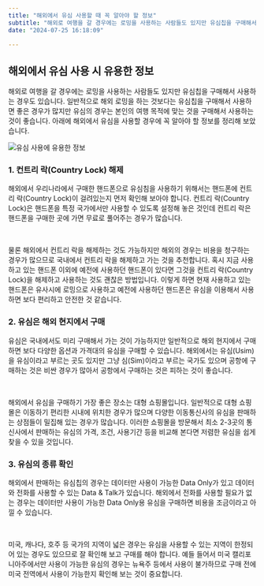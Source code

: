 ```yaml
---
title: "해외에서 유심 사용할 때 꼭 알아야 할 정보"
subtitle: "해외로 여행을 갈 경우에는 로밍을 사용하는 사람들도 있지만 유심칩을 구매해서 사용하는 경우도 있습니다. 일반적으로 해외 로밍을 하는 것보다는 유심칩을 구매해서 사용하면 좋은 경우가 많지만 유심의 경우는 본인의 여행 목적에 맞는 것을 구매해서 사용하는 것이 좋습니다. 해외에서 유심을 사용할 경우에 꼭 알아야 할 정보를 정리한 글입니다."
date: "2024-07-25 16:18:09"

---
```




<h2><b>해외에서 유심 사용 시 유용한 정보</b></h2>
<p>해외로 여행을 갈 경우에는 로밍을 사용하는 사람들도 있지만 유심칩을 구매해서 사용하는 경우도 있습니다. 일반적으로 해외 로밍을 하는 것보다는 유심칩을 구매해서 사용하면 좋은 경우가 많지만 유심의 경우는 본인의 여행 목적에 맞는 것을 구매해서 사용하는 것이 좋습니다. 아래에 해외에서 유심을 사용할 경우에 꼭 알아야 할 정보를 정리해 보았습니다.</p>


![유심 사용에 유용한 정보](/Information-You-Must-Know-When-Using-a-SIM-Card-Abroad.webp)



<h3><b>1. 컨트리 락(Country Lock) 해제</b></h3>
<p>해외에서 우리나라에서 구매한 핸드폰으로 유심침을 사용하기 위해서는 핸드폰에 컨트리 락(Country Lock)이 걸려있는지 먼저 확인해 보아야 합니다. 컨트리 락(Country Lock)은 핸드폰을 특정 국가에서만 사용할 수 있도록 설정해 놓은 것인데 컨트리 락은 핸드폰을 구매한 곳에 가면 무료로 풀어주는 경우가 많습니다.</p>
<br />
<p>물론 해외에서 컨트리 락을 해제하는 것도 가능하지만 해외의 경우는 비용을 청구하는 경우가 많으므로 국내에서 컨트리 락을 해제하고 가는 것을 추천합니다. 혹시 지금 사용하고 있는 핸드폰 이외에 예전에 사용하던 핸드폰이 있다면 그것을 컨트리 락(Country Lock)을 해제하고 사용하는 것도 괜찮은 방법입니다. 이렇게 하면 현재 사용하고 있는 핸드폰은 유사시에 로밍으로 사용하고 예전에 사용하던 핸드폰은 유심을 이용해서 사용하면 보다 편리하고 안전한 것 같습니다.</p>


<h3><b>2. 유심은 해외 현지에서 구매</b></h3>
<p>유심은 국내에서도 미리 구매해서 가는 것이 가능하지만 일반적으로 해외 현지에서 구매하면 보다 다양한 옵션과 가격대의 유심을 구매할 수 있습니다. 해외에서는 유심(Usim)을 유심이라고 부르는 곳도 있지만 그냥 심(Sim)이라고 부르는 국가도 있으며 공항에 구매하는 것은 비싼 경우가 많아서 공항에서 구매하는 것은 피하는 것이 좋습니다.</p>
<br />
<p>해외에서 유심을 구매하기 가장 좋은 장소는 대형 쇼핑몰입니다. 일반적으로 대형 쇼핑몰은 이동하기 편리한 시내에 위치한 경우가 많으며 다양한 이동통신사의 유심을 판매하는 상점들이 밀집해 있는 경우가 많습니다. 이러한 쇼핑몰을 방문해서 최소 2-3곳의 통신사에서 판매하는 유심의 가격, 조건, 사용기간 등을 비교해 본다면 저렴한 유심을 쉽게 찾을 수 있을 것입니다.</p>


<h3><b>3. 유심의 종류 확인</b></h3>
<p>해외에서 판매하는 유심칩의 경우는 데이터만 사용이 가능한 Data Only가 있고 데이터와 전화를 사용할 수 있는 Data &amp; Talk가 있습니다. 해외에서 전화를 사용할 필요가 없는 경우는 데이터만 사용이 가능한 Data Only용 유심을 구매하면 비용을 조금이라고 아낄 수 있습니다.</p>
<br />
<p>미국, 캐나다, 호주 등 국가의 지역이 넓은 경우는 유심을 사용할 수 있는 지역이 한정되어 있는 경우도 있으므로 잘 확인해 보고 구매를 해야 합니다. 예들 들어서 미국 캘리포니아주에서만 사용이 가능한 유심의 경우는 뉴욕주 등에서 사용이 불가하므로 구매 전에 미국 전역에서 사용이 가능한지 확인해 보는 것이 중요합니다.</p>
